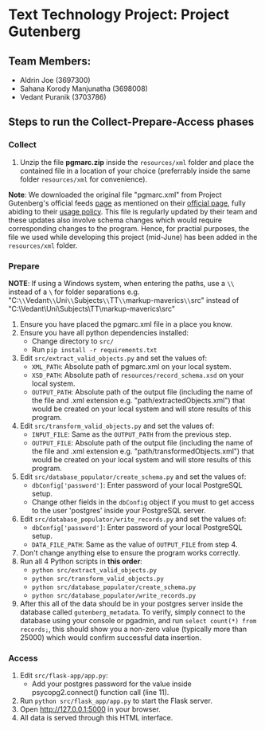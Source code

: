 # Text Technology Project: Project Gutenberg 

## Team Members:

- Aldrin Joe (3697300)
- Sahana Korody Manjunatha (3698008)
- Vedant Puranik (3703786)

## Steps to run the Collect-Prepare-Access phases

### Collect

1. Unzip the file **pgmarc.zip** inside the `resources/xml` folder and place the contained file in a location of your choice (preferrably inside the same folder `resources/xml` for convenience).

**Note**: We downloaded the original file "pgmarc.xml" from Project Gutenberg's official feeds [page](https://www.gutenberg.org/cache/epub/feeds/) as mentioned on their [official page](https://www.gutenberg.org/ebooks/offline_catalogs.html#:~:text=very%20user%2Dfriendly.-,The%20Project%20Gutenberg%20Catalog%20Metadata%20in%20Machine%2DReadable%20Format,-XML/RDF/CSV), fully abiding to their [usage policy](https://www.gutenberg.org/policy/robot_access.html). This file is regularly updated by their team and these updates also involve schema changes which would require corresponding changes to the program. Hence, for practial purposes, the file we used while developing this project (mid-June) has been added in the `resources/xml` folder. 

### Prepare

**NOTE**: If using a Windows system, when entering the paths, use a `\\` instead of a `\` for folder separations e.g. "C:`\\`Vedant`\\`Uni`\\`Subjects`\\`TT`\\`markup-maverics`\\`src" instead of "C:\Vedant\Uni\Subjects\TT\markup-maverics\src" 

1. Ensure you have placed the pgmarc.xml file in a place you know.
2. Ensure you have all python dependencies installed:
    - Change directory to `src/`
    - Run `pip install -r requirements.txt`
3. Edit `src/extract_valid_objects.py` and set the values of: 
    - `XML_PATH`: Absolute path of pgmarc.xml on your local system.
    - `XSD_PATH`: Absolute path of `resources/record_schema.xsd` on your local system.
    - `OUTPUT_PATH`: Absolute path of the output file (including the name of the file and .xml extension e.g. "path/extractedObjects.xml") that would be created on your local system and will store results of this program.
4. Edit `src/transform_valid_objects.py` and set the values of:
    - `INPUT_FILE`: Same as the `OUTPUT_PATH` from the previous step.
    - `OUTPUT_FILE`: Absolute path of the output file (including the name of the file and .xml extension e.g. "path/transformedObjects.xml") that would be created on your local system and will store results of this program.
5. Edit `src/database_populator/create_schema.py` and set the values of:
    - `dbConfig['password']`: Enter password of your local PostgreSQL setup.
    - Change other fields in the `dbConfig` object if you must to get access to the user 'postgres' inside your PostgreSQL server.
6. Edit `src/database_populator/write_records.py` and set the values of:
    - `dbConfig['password']`: Enter password of your local PostgreSQL setup.
    - `DATA_FILE_PATH`: Same as the value of `OUTPUT_FILE` from step 4.
7. Don't change anything else to ensure the program works correctly.
8. Run all 4 Python scripts in **this order**:
    - `python src/extract_valid_objects.py`
    - `python src/transform_valid_objects.py`
    - `python src/database_populator/create_schema.py`
    - `python src/database_populator/write_records.py`
9. After this all of the data should be in your postgres server inside the database called `gutenberg_metadata`. To verify, simply connect to the database using your console or pgadmin, and run `select count(*) from records;`, this should show you a non-zero value (typically more than 25000) which would confirm successful data insertion.

### Access

1. Edit `src/flask-app/app.py`:
    - Add your postgres password for the value inside psycopg2.connect() function call (line 11).
2. Run `python src/flask_app/app.py` to start the Flask server.
3. Open http://127.0.0.1:5000 in your browser.
4. All data is served through this HTML interface.